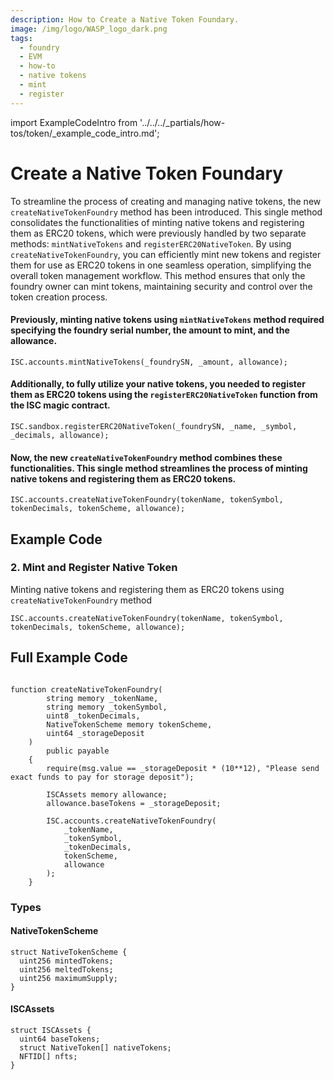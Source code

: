 ```yaml
---
description: How to Create a Native Token Foundary.
image: /img/logo/WASP_logo_dark.png
tags:
  - foundry
  - EVM
  - how-to
  - native tokens
  - mint
  - register
---
```


import ExampleCodeIntro from '../../../_partials/how-tos/token/_example_code_intro.md';

# Create a Native Token Foundary 

To streamline the process of creating and managing native tokens, the new `createNativeTokenFoundry` method has been introduced. This single method consolidates the functionalities of minting native tokens and registering them as ERC20 tokens, which were previously handled by two separate methods: `mintNativeTokens` and `registerERC20NativeToken`. By using `createNativeTokenFoundry`, you can efficiently mint new tokens and register them for use as ERC20 tokens in one seamless operation, simplifying the overall token management workflow. This method ensures that only the foundry owner can mint tokens, maintaining security and control over the token creation process.

#### Previously, minting native tokens using `mintNativeTokens` method required specifying the foundry serial number, the amount to mint, and the allowance.
 
```solidity
ISC.accounts.mintNativeTokens(_foundrySN, _amount, allowance);
```
#### Additionally, to fully utilize your native tokens, you needed to register them as ERC20 tokens using the `registerERC20NativeToken` function from the ISC magic contract.

```solidity
ISC.sandbox.registerERC20NativeToken(_foundrySN, _name, _symbol, _decimals, allowance);
```
#### Now, the new `createNativeTokenFoundry` method combines these functionalities. This single method streamlines the process of minting native tokens and registering them as ERC20 tokens.

```solidity
ISC.accounts.createNativeTokenFoundry(tokenName, tokenSymbol, tokenDecimals, tokenScheme, allowance);
```



## Example Code

<ExampleCodeIntro/>

### 2. Mint and Register Native Token 

Minting native tokens and registering them as ERC20 tokens using `createNativeTokenFoundry` method

```solidity
ISC.accounts.createNativeTokenFoundry(tokenName, tokenSymbol, tokenDecimals, tokenScheme, allowance);
```

## Full Example Code

```solidity

function createNativeTokenFoundry(
        string memory _tokenName, 
        string memory _tokenSymbol, 
        uint8 _tokenDecimals, 
        NativeTokenScheme memory tokenScheme,
        uint64 _storageDeposit
    ) 
        public payable 
    {
        require(msg.value == _storageDeposit * (10**12), "Please send exact funds to pay for storage deposit");

        ISCAssets memory allowance;
        allowance.baseTokens = _storageDeposit;

        ISC.accounts.createNativeTokenFoundry(
            _tokenName, 
            _tokenSymbol, 
            _tokenDecimals, 
            tokenScheme, 
            allowance
        );
    }

```

### Types

#### NativeTokenScheme

```solidity
struct NativeTokenScheme {
  uint256 mintedTokens;
  uint256 meltedTokens;
  uint256 maximumSupply;
}
```
#### ISCAssets
 
```solidity
struct ISCAssets {
  uint64 baseTokens;
  struct NativeToken[] nativeTokens;
  NFTID[] nfts;
}
```